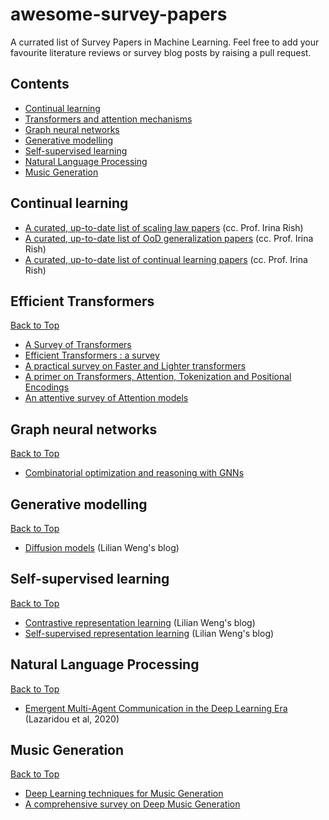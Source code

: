# awesome-survey-papers

A currated list of Survey Papers in Machine Learning. Feel free to add your favourite literature reviews or survey blog posts by raising a pull request.

## Contents

* [Continual learning](#continual-learning)
* [Transformers and attention mechanisms](#transformers-and-attention-mechanisms)
* [Graph neural networks](#graph-neural-networks)
* [Generative modelling](#generative-modelling)
* [Self-supervised learning](#self-supervised-learning)
* [Natural Language Processing](#natural-language-processing)
* [Music Generation](#music-generation)


## Continual learning

* [A curated, up-to-date list of scaling law papers](https://sites.google.com/site/irinarish/scaling-laws) (cc. Prof. Irina Rish)
* [A curated, up-to-date list of OoD generalization papers](https://sites.google.com/site/irinarish/ood_generalization) (cc. Prof. Irina Rish)
* [A curated, up-to-date list of continual learning papers](https://sites.google.com/site/irinarish/continuallearning/resources) (cc. Prof. Irina Rish)



## Efficient Transformers
[Back to Top](#contents)

* [A Survey of Transformers](https://arxiv.org/abs/2106.04554)
* [Efficient Transformers : a survey](https://arxiv.org/abs/2009.06732)
* [A practical survey on Faster and Lighter transformers](https://arxiv.org/abs/2103.14636)
* [A primer on Transformers, Attention, Tokenization and Positional Encodings](https://msank00.github.io/blog/2020/03/15/blog_605_Survey_attention)
* [An attentive survey of Attention models](https://arxiv.org/pdf/1904.02874)



## Graph neural networks
[Back to Top](#contents)

* [Combinatorial optimization and reasoning with GNNs](https://arxiv.org/abs/2102.09544)



## Generative modelling
[Back to Top](#contents)

* [Diffusion models](https://lilianweng.github.io/lil-log/2021/07/11/diffusion-models.html) (Lilian Weng's blog)



## Self-supervised learning
[Back to Top](#contents)

* [Contrastive representation learning](https://lilianweng.github.io/lil-log/2021/05/31/contrastive-representation-learning.html) (Lilian Weng's blog)
* [Self-supervised representation learning](https://lilianweng.github.io/lil-log/2019/11/10/self-supervised-learning.html) (Lilian Weng's blog)

## Natural Language Processing
[Back to Top](#contents)

* [Emergent Multi-Agent Communication in the Deep Learning Era](https://arxiv.org/abs/2006.02419) (Lazaridou et al, 2020)

## Music Generation
[Back to Top](#contents)

* [Deep Learning techniques for Music Generation](https://hal.archives-ouvertes.fr/hal-01660772)
* [A comprehensive survey on Deep Music Generation](https://arxiv.org/pdf/2011.06801)